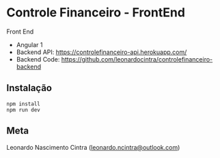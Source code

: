 # Controle Financeiro - FrontEnd
Front End 

- Angular 1
- Backend API: https://controlefinanceiro-api.herokuapp.com/
- Backend Code: https://github.com/leonardocintra/controlefinanceiro-backend

## Instalação
    npm install
    npm run dev

## Meta
Leonardo Nascimento Cintra (leonardo.ncintra@outlook.com)
